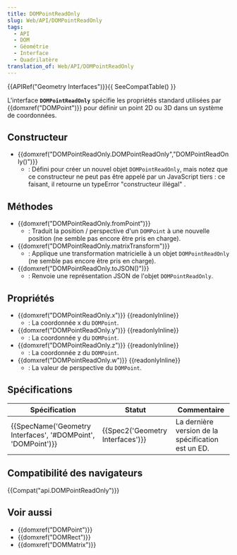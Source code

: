 ```yaml
---
title: DOMPointReadOnly
slug: Web/API/DOMPointReadOnly
tags:
  - API
  - DOM
  - Géométrie
  - Interface
  - Quadrilatère
translation_of: Web/API/DOMPointReadOnly
---
```

{{APIRef("Geometry Interfaces")}}{{ SeeCompatTable() }}

L'interface **`DOMPointReadOnly`** spécifie les propriétés standard utilisées par {{domxref("DOMPoint")}} pour définir un point 2D ou 3D dans un système de coordonnées.

## Constructeur

- {{domxref("DOMPointReadOnly.DOMPointReadOnly","DOMPointReadOnly()")}}
  - : Défini pour créer un nouvel objet `DOMPointReadOnly`, mais notez que ce constructeur ne peut pas être appelé par un JavaScript tiers : ce faisant, il retourne un typeError "constructeur illégal" .

## Méthodes

- {{domxref("DOMPointReadOnly.fromPoint")}}
  - : Traduit la position / perspective d'un `DOMPoint` à une nouvelle position (ne semble pas encore être pris en charge).
- {{domxref("DOMPointReadOnly.matrixTransform")}}
  - : Applique une transformation matricielle à un objet `DOMPointReadOnly`  (ne semble pas encore être pris en charge).
- {{domxref("DOMPointReadOnly.toJSON()")}}
  - : Renvoie une représentation JSON de l'objet `DOMPointReadOnly`.

## Propriétés

- {{domxref("DOMPointReadOnly.x")}} {{readonlyInline}}
  - : La coordonnée x du `DOMPoint`.
- {{domxref("DOMPointReadOnly.y")}} {{readonlyInline}}
  - : La coordonnée y du `DOMPoint`.
- {{domxref("DOMPointReadOnly.z")}} {{readonlyInline}}
  - : La coordonnée z du `DOMPoint`.
- {{domxref("DOMPointReadOnly.w")}} {{readonlyInline}}
  - : La valeur de perspective du `DOMPoint`.

## Spécifications

| Spécification                                                                    | Statut                                       | Commentaire                                        |
| -------------------------------------------------------------------------------- | -------------------------------------------- | -------------------------------------------------- |
| {{SpecName('Geometry Interfaces', '#DOMPoint', 'DOMPoint')}} | {{Spec2('Geometry Interfaces')}} | La dernière version de la spécification est un ED. |

## Compatibilité des navigateurs

{{Compat("api.DOMPointReadOnly")}}

## Voir aussi

- {{domxref("DOMPoint")}}
- {{domxref("DOMRect")}}
- {{domxref("DOMMatrix")}}
